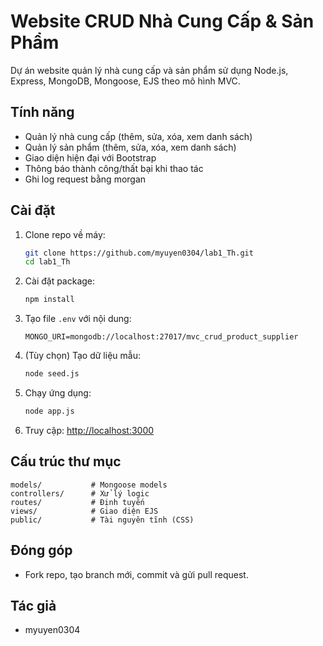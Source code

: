 # Website CRUD Nhà Cung Cấp & Sản Phẩm

Dự án website quản lý nhà cung cấp và sản phẩm sử dụng Node.js, Express, MongoDB, Mongoose, EJS theo mô hình MVC.

## Tính năng

- Quản lý nhà cung cấp (thêm, sửa, xóa, xem danh sách)
- Quản lý sản phẩm (thêm, sửa, xóa, xem danh sách)
- Giao diện hiện đại với Bootstrap
- Thông báo thành công/thất bại khi thao tác
- Ghi log request bằng morgan

## Cài đặt

1. Clone repo về máy:
   ```bash
   git clone https://github.com/myuyen0304/lab1_Th.git
   cd lab1_Th
   ```
2. Cài đặt package:
   ```bash
   npm install
   ```
3. Tạo file `.env` với nội dung:
   ```env
   MONGO_URI=mongodb://localhost:27017/mvc_crud_product_supplier
   ```
4. (Tùy chọn) Tạo dữ liệu mẫu:
   ```bash
   node seed.js
   ```
5. Chạy ứng dụng:
   ```bash
   node app.js
   ```
6. Truy cập: [http://localhost:3000](http://localhost:3000)

## Cấu trúc thư mục

```
models/           # Mongoose models
controllers/      # Xử lý logic
routes/           # Định tuyến
views/            # Giao diện EJS
public/           # Tài nguyên tĩnh (CSS)
```

## Đóng góp

- Fork repo, tạo branch mới, commit và gửi pull request.

## Tác giả

- myuyen0304
